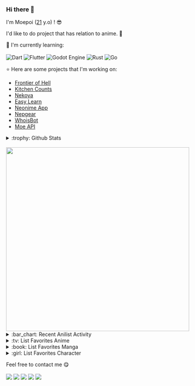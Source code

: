 ### Hi there 👋

I'm Moepoi ([21](https://github.com/moepoi/moepoi/commit/c15e0dc41a58149d47f7813f145259151a2a73c7) y.o) ! :sunglasses:

I'd like to do project that has relation to anime. :ghost:

:page_with_curl: I'm currently learning:
<br><br>
![Dart](https://img.shields.io/badge/dart-%230175C2.svg?style=for-the-badge&logo=dart&logoColor=white)
![Flutter](https://img.shields.io/badge/Flutter-%2302569B.svg?style=for-the-badge&logo=Flutter&logoColor=white)
![Godot Engine](https://img.shields.io/badge/GODOT-%23FFFFFF.svg?style=for-the-badge&logo=godot-engine)
![Rust](https://img.shields.io/badge/rust-%23000000.svg?style=for-the-badge&logo=rust&logoColor=white)
![Go](https://img.shields.io/badge/go-%2300ADD8.svg?style=for-the-badge&logo=go&logoColor=white)

:star: Here are some projects that I'm working on:
- [Frontier of Hell](https://github.com/moepoi/Frontier-of-Hell)
- [Kitchen Counts](https://github.com/moepoi/Kitchen_Counts)
- [Nekoya](https://github.com/Nekoya-Site)
- [Easy Learn](https://github.com/Easy-Learn/App/releases/tag/v1.0.1)
- [Neonime App](https://install.appcenter.ms/users/moepoi/apps/neonime/distribution_groups/public)
- [Nepgear](https://t.me/NepgearBot)
- [WhoisBot](https://t.me/WhoisBot)
- [Moe API](https://beta.moe.team)

<details>
<summary>:trophy: Github Stats</summary>
<img src="https://bad-apple-github-readme.vercel.app/api?show_bg=1&username=moepoi">
<img src="https://github-profile-trophy.vercel.app/?username=moepoi">
</details>

<br>

<img src="https://img.anili.st/user/161753" width="500">

<details>
<summary>:bar_chart: Recent Anilist Activity</summary>
  
<!-- anilist_activity starts -->
* [Watched episode 14](https://anilist.co/activity/634106683) of [Dou Po Cangqiong: Nian Fan 2](https://anilist.co/anime/168163)
* [Watched episode 2](https://anilist.co/activity/634106610) of [SPY×FAMILY Season 2](https://anilist.co/anime/158927)
* [Watched episode 36](https://anilist.co/activity/633871685) of [Wu Xing Zhan Shen](https://anilist.co/anime/166446)
* [Watched episode 17](https://anilist.co/activity/633871665) of [Wu Ying Sanqian Dao 2](https://anilist.co/anime/166588)
* [Watched episode 1](https://anilist.co/activity/633763368) of [Dr. STONE: NEW WORLD Part 2](https://anilist.co/anime/162670)
* [Plans to watch None](https://anilist.co/activity/633742587) of [Isekai de Cheat Skill wo Te ni Shita Ore wa, Genjitsu Sekai wo mo Musou Suru: Level Up wa Jinsei wo Kaeta (Shin Anime)](https://anilist.co/anime/170110)
* [Watched episode 3](https://anilist.co/activity/633702927) of [Ojou to Banken-kun](https://anilist.co/anime/155527)
* [Watched episode 60](https://anilist.co/activity/633693054) of [Bing Huo Mo Chu 2](https://anilist.co/anime/155325)
* [Watched episode 40](https://anilist.co/activity/633693039) of [Zhenwu Dianfeng 2](https://anilist.co/anime/155322)
* [Watched episode 6](https://anilist.co/activity/633685957) of [Sousou no Frieren](https://anilist.co/anime/154587)
<!-- anilist_activity ends -->

</details>

<details>
<summary>:tv: List Favorites Anime</summary>
  
<!-- favorites_anime starts -->
* [Ze Tian Ji](https://anilist.co/anime/101409)
* [Ze Tian Ji 2](https://anilist.co/anime/102165)
* [Ze Tian Ji 3](https://anilist.co/anime/102166)
* [Ze Tian Ji 4](https://anilist.co/anime/108986)
* [Ze Tian Ji 5](https://anilist.co/anime/115839)
* [Toaru Majutsu no Index](https://anilist.co/anime/4654)
* [Toaru Majutsu no Index II](https://anilist.co/anime/8937)
* [Toaru Majutsu no Index III](https://anilist.co/anime/100185)
* [Toaru Kagaku no Railgun](https://anilist.co/anime/6213)
* [Toaru Kagaku no Railgun S](https://anilist.co/anime/16049)
* [Toaru Kagaku no Railgun T](https://anilist.co/anime/104462)
* [Ling Jian Zun](https://anilist.co/anime/107882)
* [Ling Jian Zun 2](https://anilist.co/anime/116137)
* [Ling Jian Zun 3](https://anilist.co/anime/116138)
* [Ling Jian Zun 4](https://anilist.co/anime/120272)
* [Doupo Cangqiong](https://anilist.co/anime/102464)
* [Doupo Cangqiong 2](https://anilist.co/anime/102463)
* [Doupo Cangqiong 3](https://anilist.co/anime/104922)
* [World Trigger](https://anilist.co/anime/20729)
* [World Trigger 2](https://anilist.co/anime/114087)
* [Mahouka Koukou no Rettousei](https://anilist.co/anime/20458)
* [Mahouka Koukou no Rettousei: Raihousha-hen](https://anilist.co/anime/112300)
* [Tong Ling Fei](https://anilist.co/anime/99935)
* [Shu Ling Ji](https://anilist.co/anime/119945)
* [Quanzhi Fashi](https://anilist.co/anime/99200)
<!-- favorites_anime ends -->

</details>

<details>
<summary>:book: List Favorites Manga</summary>
  
<!-- favorites_manga starts -->
<!-- favorites_manga ends -->

</details>

<details>
<summary>:girl: List Favorites Character</summary>
  
<!-- favorites_characters starts -->
* [Mahiru Shiina](https://anilist.co/character/195602)
* [Mini Yaemori](https://anilist.co/character/153703)
* [Loo](https://anilist.co/character/293202)
* [Mukuro Hoshimiya](https://anilist.co/character/157109)
* [Akari Watanabe](https://anilist.co/character/191672)
* [Misaki Shokuhou](https://anilist.co/character/40136)
* [Kuon](https://anilist.co/character/126823)
* [Vladilena Milizé](https://anilist.co/character/141061)
* [Yor Forger](https://anilist.co/character/138102)
* [Chizuru Ichinose](https://anilist.co/character/128106)
* [Celia Claire](https://anilist.co/character/161678)
* [Kyouko Hori](https://anilist.co/character/66171)
* [Nagisa Minase](https://anilist.co/character/162885)
* [Sayu Ogiwara](https://anilist.co/character/127925)
* [Ravel Phenex](https://anilist.co/character/58341)
* [Yuuko Yoshida](https://anilist.co/character/141461)
* [Ziyu Zhou](https://anilist.co/character/234726)
* [Angelina Kudou Shields](https://anilist.co/character/128377)
* [Ninym Ralei](https://anilist.co/character/206374)
* [Marin Kitagawa](https://anilist.co/character/133676)
* [Holo](https://anilist.co/character/7373)
* [Ayako Kuroba](https://anilist.co/character/200612)
* [Nepgear](https://anilist.co/character/49927)
* [Jibril](https://anilist.co/character/87887)
<!-- favorites_characters ends -->

</details>

Feel free to contact me :yum:
<br><br>
<a href="https://t.me/moepoi" target="_blank"><img src="https://img.shields.io/badge/Telegram-%40moepoi-28a8ea"></a>
<a rel="me" href="https://moe.onl/@moepoi" target="_blank"><img src="https://img.shields.io/badge/Mastodon-%40moepoi-blueviolet"></a>
<a href="https://linkedin.com/in/moepoi" target="_blank"><img src="https://img.shields.io/badge/LinkedIn-moepoi-informational"></a>
<a href="mailto:moe@poi.lol"><img src="https://img.shields.io/badge/Email-moe%40poi.lol-orange"></a>
<a href="https://moepoi.dev" target="_blank"><img src="https://img.shields.io/badge/Personal%20Site-moepoi.dev-red"></a>